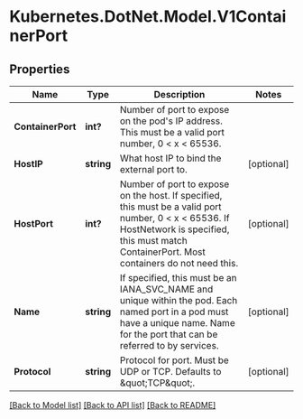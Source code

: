 # Kubernetes.DotNet.Model.V1ContainerPort
## Properties

Name | Type | Description | Notes
------------ | ------------- | ------------- | -------------
**ContainerPort** | **int?** | Number of port to expose on the pod&#39;s IP address. This must be a valid port number, 0 &lt; x &lt; 65536. | 
**HostIP** | **string** | What host IP to bind the external port to. | [optional] 
**HostPort** | **int?** | Number of port to expose on the host. If specified, this must be a valid port number, 0 &lt; x &lt; 65536. If HostNetwork is specified, this must match ContainerPort. Most containers do not need this. | [optional] 
**Name** | **string** | If specified, this must be an IANA_SVC_NAME and unique within the pod. Each named port in a pod must have a unique name. Name for the port that can be referred to by services. | [optional] 
**Protocol** | **string** | Protocol for port. Must be UDP or TCP. Defaults to \&quot;TCP\&quot;. | [optional] 

[[Back to Model list]](../README.md#documentation-for-models) [[Back to API list]](../README.md#documentation-for-api-endpoints) [[Back to README]](../README.md)

